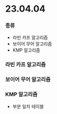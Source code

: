 # 23.04.04

### 종류
- 라빈 카프 알고리즘
- 보이어 무어 알고리즘
- KMP 알고리즘

### 라빈 카프 알고리즘

### 보이어 무어 알고리즘

### KMP 알고리즘
- 부분 일치 테이블